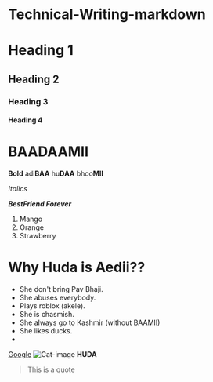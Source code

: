 # Technical-Writing-markdown
# Heading 1
## Heading 2
### Heading 3
#### Heading 4

# BAADAAMII
**Bold**
adi**BAA**   hu**DAA**   bhoo**MII**

*Italics*

***BestFriend Forever***

1. Mango
2. Orange
3. Strawberry

# Why Huda is Aedii??
- She don't bring Pav Bhaji.
- She abuses everybody.
- Plays roblox (akele).
- She is chasmish.
- She always go to Kashmir (without BAAMII)
- She likes ducks.
- 

[Google](https://google.com)
![Cat-image](https://tse3.mm.bing.net/th?id=OIP.1pHZGxt3ZnZ3MzP6py2XrgHaEo&pid=Api&P=0&h=180)
**HUDA**

> This is a quote

